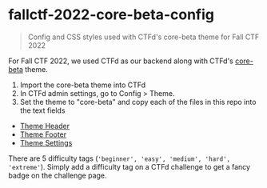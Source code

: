 # fallctf-2022-core-beta-config

> Config and CSS styles used with CTFd's core-beta theme for Fall CTF 2022

For Fall CTF 2022, we used CTFd as our backend along with CTFd's [core-beta](https://github.com/CTFd/core-beta) theme.

1. Import the core-beta theme into CTFd
2. In CTFd admin settings, go to Config > Theme.
3. Set the theme to "core-beta" and copy each of the files in this repo into the text fields
  - [Theme Header](https://github.com/sigpwny/fallctf-2022-core-beta-config/blob/main/theme-header.txt)
  - [Theme Footer](https://github.com/sigpwny/fallctf-2022-core-beta-config/blob/main/theme-footer.txt)
  - [Theme Settings](https://github.com/sigpwny/fallctf-2022-core-beta-config/blob/main/theme-settings.txt)

There are 5 difficulty tags (`'beginner', 'easy', 'medium', 'hard', 'extreme'`). Simply add a difficulty tag on a CTFd challenge to get a fancy badge on the challenge page.

